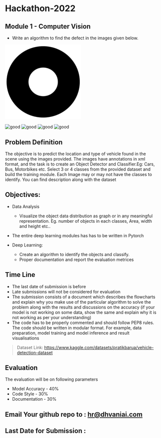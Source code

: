 # Hackathon-2022
## Module 1 - Computer Vision
* Write an algorithm to find the defect in the images given below. 
<img src=good.png width="50%" height="50%">

![good](url "https://github.com/Dhvani-Analytics/hackathon_2022/blob/main/defect1.png")
![good](url "https://github.com/Dhvani-Analytics/hackathon_2022/blob/main/defect2.png")
![good](url "https://github.com/Dhvani-Analytics/hackathon_2022/blob/main/defect3.png")
![good](url "https://github.com/Dhvani-Analytics/hackathon_2022/blob/main/defect4.png")





## Problem Definition
The objective is to predict the location and type of vehicle found in the scene using the images provided. The images have annotations in xml format, and the task is to create an Object Detector and Classifier.Eg: Cars, Bus, Motorbikes etc. Select 3 or 4 classes from the provided dataset and build the training module. Each Image may or may not have the classes to identify. You can find description along with the dataset

## Objectives:
- Data Analysis
  - Visualize the object data distribution as graph or in any meaningful representation. Eg. number of objects in each classes, Area, width and height etc..
- The entire deep learning modules has has to be written in Pytorch 

- Deep Learning:
  - Create an algorithm to identify the objects and classify.
  - Proper documentation and report the evaluation metrices

## Time Line
- The last date of submission is before 
- Late submissions will not be considered for evaluation
- The submission consists of a document which describes the flowcharts and explain why you make use of the particular algorithm to solve the problem along with the results and discussions on the accuracy (if your model is not working on some data, show the same and explain why it is not working as per your understanding)
- The code has to be properly commented and should follow PEP8 rules. The code should be written in modular format. For example, data preparation, model training and model inference and result visualisations 

> Dataset Link: https://www.kaggle.com/datasets/pratikbarua/vehicle-detection-dataset

## Evaluation
The evaluation will be on following parameters 
- Model Accuracy - 40%
- Code Style - 30%
- Documentation - 30%

## Email Your github repo to : hr@dhvaniai.com 
## Last Date for Submission : 
